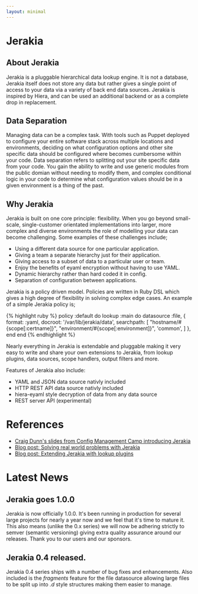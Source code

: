 ```yaml
---
layout: minimal
---
```


# Jerakia

## About Jerakia

Jerakia is a pluggable hierarchical data lookup engine.  It is not a database, Jerakia itself does not store any data but rather gives a single point of access to your data via a variety of back end data sources.   Jerakia is inspired by Hiera, and can be used an additional backend or as a complete drop in replacement. 

## Data Separation

Managing data can be a complex task.  With tools such as Puppet deployed to configure your entire software stack across multiple locations and environments, deciding on what configuration options and other site specific data should be configured where becomes cumbersome within your code.  Data separation refers to splitting out your site specific data from your code.  You gain the ability to write and use generic modules from the public domian without needing to modify them, and complex conditional logic in your code to determine what configuration values should be in a given environment is a thing of the past.

## Why Jerakia

Jerakia is built on one core principle: flexibility.  When you go beyond small-scale, single-customer orientated implementations into larger, more complex and diverse environments the role of modelling your data can become challenging.  Some examples of these challenges include;

* Using a different data source for one particular application.
* Giving a team a separate hierarchy just for their application.
* Giving access to a subset of data to a particular user or team.
* Enjoy the benefits of eyaml encryption without having to use YAML.
* Dynamic hierarchy rather than hard coded it in config.
* Separation of configuration between applications.

Jerakia is a policy driven model.  Policies are written in Ruby DSL which gives a high degree of flexibility in solving complex edge cases.  An example of a simple Jerakia policy is;

{% highlight ruby %}
policy :default do
  lookup :main do
    datasource :file, {
      format:     :yaml,
      docroot:    '/var/lib/jerakia/data',
      searchpath: [
        "hostname/#{scope[:certname]}",
        "environment/#{scope[:environment]}",
        'common',
      ]
    },
  end
end
{% endhighlight %}     

Nearly everything in Jerakia is extendable and pluggable making it very easy to write and share your own extensions to Jerakia, from lookup plugins, data sources, scope handlers, output filters and more.


Features of Jerakia also include:

* YAML and JSON data source nativly included
* HTTP REST API data source nativly included
* hiera-eyaml style decryption of data from any data source
* REST server API (experimental)

# References

* [Craig Dunn's slides from Config Management Camp introducing Jerakia](http://www.slideshare.net/CraigDunn3/solving-real-world-data-problems-with-jerakia?qid=f858521d-cb0e-41a4-a1ce-cc42accbb726&v=&b=&from_search=1)
* [Blog post: Solving real world problems with Jerakia](http://www.craigdunn.org/2015/09/solving-real-world-problems-with-jerakia/)
* [Blog post: Extending Jerakia with lookup plugins](http://www.craigdunn.org/2015/09/extending-jerakia-with-lookup-plugins/)

# Latest News

## Jerakia goes 1.0.0

Jerakia is now officially 1.0.0.  It's been running in production for several large projects for nearly a year now and we feel that it's time to mature it.  This also means (unlike the 0.x series) we will now be adhering strictly to semver (semantic versioning) giving extra quality assurance around our releases.  Thank you to our users and our sponsors.


## Jerakia 0.4 released.

Jerakia 0.4 series ships with a number of bug fixes and enhancements.  Also included is the _fragments_ feature for the file datasource allowing large files to be split up into _.d_ style structures making them easier to manage.
